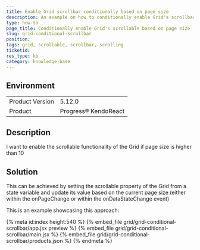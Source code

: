```yaml
---
title: Enable Grid scrollbar conditionally based on page size
description: An example on how to conditionally enable Grid's scrollbar 
type: how-to
page_title: Conditionally enable Grid's scrollable based on page size - KendoReact Grid
slug: grid-conditional-scrollbar
position:
tags: grid, scrollable, scrollbar, scrolling
ticketid: 
res_type: kb
category: knowledge-base
---
```


## Environment
<table>
	<tbody>
		<tr>
			<td>Product Version</td>
			<td>5.12.0</td>
		</tr>
		<tr>
			<td>Product</td>
			<td>Progress® KendoReact</td>
		</tr>
	</tbody>
</table>

## Description
I want to enable the scrollable functionality of the Grid if page size is higher than 10

## Solution
This can be achieved by setting the scrollable property of the Grid from a state variable and update its value based on the current page size (either within the onPageChange or within the onDataStateChange event)

This is an example showcasing this approach:

{% meta id:index height:540 %}
{% embed_file grid/grid-conditional-scrollbar/app.jsx preview %}
{% embed_file grid/grid-conditional-scrollbar/main.jsx %}
{% embed_file grid/grid-conditional-scrollbar/products.json %} 
{% endmeta %}